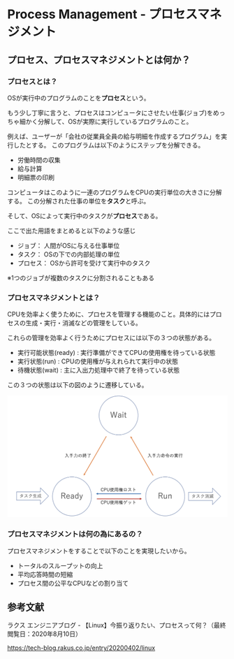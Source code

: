 # Process Management - プロセスマネジメント
## プロセス、プロセスマネジメントとは何か？
### プロセスとは？
OSが実行中のプログラムのことを**プロセス**という。

もう少し丁寧に言うと、プロセスはコンピュータにさせたい仕事(ジョブ)をめっちゃ細かく分解して、OSが実際に実行しているプログラムのこと。

例えば、ユーザーが「会社の従業員全員の給与明細を作成するプログラム」を実行したとする。
このプログラムは以下のようにステップを分解できる。

- 労働時間の収集
- 給与計算
- 明細票の印刷

コンピュータはこのように一連のプログラムをCPUの実行単位の大きさに分解する。
この分解された仕事の単位を**タスク**と呼ぶ。

そして、OSによって実行中のタスクが**プロセス**である。

ここで出た用語をまとめると以下のような感じ

- ジョブ： 人間がOSに与える仕事単位
- タスク： OSの下での内部処理の単位
- プロセス： OSから許可を受けて実行中のタスク

※1つのジョブが複数のタスクに分割されることもある

### プロセスマネジメントとは？
CPUを効率よく使うために、プロセスを管理する機能のこと。具体的にはプロセスの生成・実行・消滅などの管理をしている。

これらの管理を効率よく行うためにプロセスには以下の３つの状態がある。

- 実行可能状態(ready) : 実行準備ができてCPUの使用権を待っている状態
- 実行状態(run) : CPUの使用権が与えれられて実行中の状態
- 待機状態(wait) : 主に入出力処理中で終了を待っている状態

この３つの状態は以下の図のように遷移している。

![プロセスの状態遷移](../Images/process_management.png)

### プロセスマネジメントは何の為にあるの？
プロセスマネジメントをすることで以下のことを実現したいから。

- トータルのスループットの向上
- 平均応答時間の短縮
- プロセス間の公平なCPUなどの割り当て

<!-- これらを実現するための技術にマルチプログラミングと言うものがある。

### マルチプログラミングとは？

## 実際にプロセスを覗いてみよう -->

## 参考文献
ラクス エンジニアブログ - 【Linux】今振り返りたい、プロセスって何？（最終閲覧日：2020年8月10日）

https://tech-blog.rakus.co.jp/entry/20200402/linux

